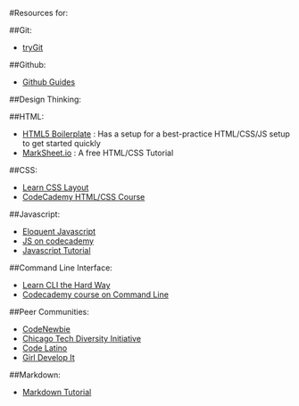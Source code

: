#Resources for:

##Git:
- [tryGit](https://try.github.io)

##Github:
- [Github Guides](https://guides.github.com/)

##Design Thinking:


##HTML:
- [HTML5 Boilerplate](https://html5boilerplate.com/) : Has a setup for a best-practice HTML/CSS/JS setup to get started quickly
- [MarkSheet.io](http://marksheet.io/) : A free HTML/CSS Tutorial

##CSS:
- [Learn CSS Layout](https://learnlayout.com)
- [CodeCademy HTML/CSS Course](https://www.codecademy.com/en/tracks/htmlcss)

##Javascript:
- [Eloquent Javascript](http://eloquentjavascript.net/)
- [JS on codecademy](https://www.codecademy.com/learn/learn-javascript)
- [Javascript Tutorial](http://htmldog.com/guides/javascript/)

##Command Line Interface:
- [Learn CLI the Hard Way](https://learncodethehardway.org/unix/)
- [Codecademy course on Command Line](https://www.codecademy.com/learn/learn-the-command-line)

##Peer Communities:
- [CodeNewbie](https://www.codenewbie.org)
- [Chicago Tech Diversity Initiative](https://chitechdiversity.com/)
- [Code Latino](http://www.codelatino.com/)
- [Girl Develop It](https://www.girldevelopit.com/chapters/chicago)


##Markdown:
- [Markdown Tutorial](http://www.markdowntutorial.com/)
